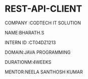 # REST-API-CLIENT

COMPANY :CODTECH IT SOLUTION

NAME:BHARATH.S

INTERN ID :CT04DZ1213

DOMAIN:JAVA PROGRAMMING

DURATIONM:4WEEKS

MENTOR:NEELA SANTHOSH KUMAR
